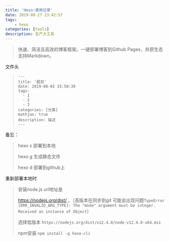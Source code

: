 ```yaml
---
title: 'Hexo:使用记录'
date: 2019-09-27 23:42:57
tags: 
	- hexo
categories: [tools]
description: 生产力工具
---
```


> 快速、简洁且高效的博客框架。一键部署博客到Github Pages，并原生态支持Markdown。

文件头

> ```
> ---
> title: '题目'
> date: 2019-08-02 15:50:39
> tags: 
>   - 1
>   - 2
>   - 3
> categories: [分类]
> mathjax: true
> description: 描述
> ---
> ```
>
> 

备忘：

> hexo s 部署到本地
>
> hexo g 生成静态文件
>
> hexo d 部署到github上

重新部署本地时

> 安装node.js  url地址是 
>
> https://nodejs.org/dist/ 。（高版本在同步到git 可能会出现问题`TypeError [ERR_INVALID_ARG_TYPE]: The "mode" argument must be integer. Received an instance of Object`）
>
> 选择低版本 `https://nodejs.org/dist/v12.4.0/node-v12.4.0-x64.msi`
>
> npm安装 ` npm install -g hexo-cli ` 



